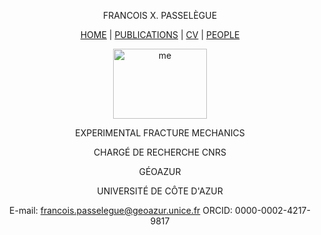 



<body id="theme">
<div id="all">
<p>


<center>
FRANCOIS X. PASSELÈGUE

<a href="test.html">HOME</a> | <a href="publications.html">PUBLICATIONS</a> | <a href="cv.html">CV</a> | <a href="people.html">PEOPLE</a>

<table> <tr>
<img src="me.jpg" width="150" height="112" alt="me"/> </td>

 
EXPERIMENTAL FRACTURE MECHANICS

 
CHARGÉ DE RECHERCHE CNRS

GÉOAZUR

UNIVERSITÉ DE CÔTE D'AZUR

E-mail: francois.passelegue@geoazur.unice.fr
ORCID: 0000-0002-4217-9817
